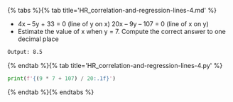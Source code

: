 {% tabs %}{% tab title='HR_correlation-and-regression-lines-4.md' %}

* 4x – 5y + 33 = 0 (line of y on x) 20x – 9y – 107 = 0 (line of x on y)
* Estimate the value of x when y = 7. Compute the correct answer to one decimal place

```txt
Output: 8.5
```

{% endtab %}{% tab title='HR_correlation-and-regression-lines-4.py' %}

```py
print(f'{(9 * 7 + 107) / 20:.1f}')
```

{% endtab %}{% endtabs %}
